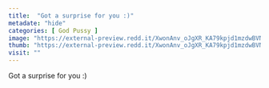 ```yaml
---
title:  "Got a surprise for you :)"
metadate: "hide"
categories: [ God Pussy ]
image: "https://external-preview.redd.it/XwonAnv_oJgXR_KA79kpjd1mzdwBVNfV0Lh8UA9MYWQ.jpg?auto=webp&s=053ca02785505660c476bfb7f4ba1878b54e0b67"
thumb: "https://external-preview.redd.it/XwonAnv_oJgXR_KA79kpjd1mzdwBVNfV0Lh8UA9MYWQ.jpg?width=216&crop=smart&auto=webp&s=55b12c81bb219681fb43e127e8dfb7200ba23db3"
visit: ""
---
```

Got a surprise for you :)
